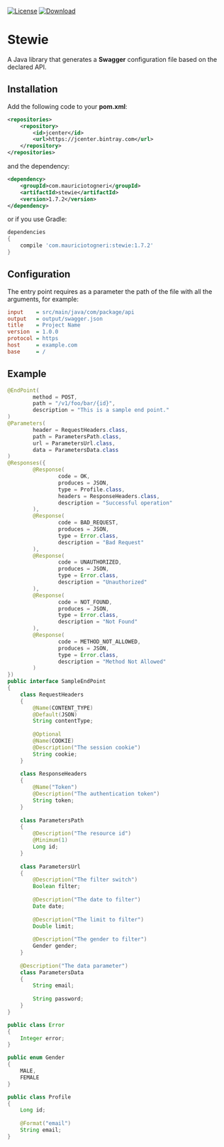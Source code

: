 [![License](https://img.shields.io/badge/license-MIT-green.svg)](https://github.com/mauriciotogneri/stewie/blob/master/LICENSE.md)
[![Download](https://api.bintray.com/packages/mauriciotogneri/maven/stewie/images/download.svg)](https://bintray.com/mauriciotogneri/maven/stewie/_latestVersion)

# Stewie
A Java library that generates a **Swagger** configuration file based on the declared API.

## Installation

Add the following code to your **pom.xml**:

```xml
<repositories>
    <repository>
        <id>jcenter</id>
        <url>https://jcenter.bintray.com</url>
    </repository>
</repositories>
```

and the dependency:

```xml
<dependency>
    <groupId>com.mauriciotogneri</groupId>
    <artifactId>stewie</artifactId>
    <version>1.7.2</version>
</dependency>
```

or if you use Gradle:

```groovy
dependencies
{
    compile 'com.mauriciotogneri:stewie:1.7.2'
}
```

## Configuration

The entry point requires as a parameter the path of the file with all the arguments, for example:

```ini
input    = src/main/java/com/package/api
output   = output/swagger.json
title    = Project Name
version  = 1.0.0
protocol = https
host     = example.com
base     = /
```

## Example

```java
@EndPoint(
        method = POST,
        path = "/v1/foo/bar/{id}",
        description = "This is a sample end point."
)
@Parameters(
        header = RequestHeaders.class,
        path = ParametersPath.class,
        url = ParametersUrl.class,
        data = ParametersData.class
)
@Responses({
        @Response(
                code = OK,
                produces = JSON,
                type = Profile.class,
                headers = ResponseHeaders.class,
                description = "Successful operation"
        ),
        @Response(
                code = BAD_REQUEST,
                produces = JSON,
                type = Error.class,
                description = "Bad Request"
        ),
        @Response(
                code = UNAUTHORIZED,
                produces = JSON,
                type = Error.class,
                description = "Unauthorized"
        ),
        @Response(
                code = NOT_FOUND,
                produces = JSON,
                type = Error.class,
                description = "Not Found"
        ),
        @Response(
                code = METHOD_NOT_ALLOWED,
                produces = JSON,
                type = Error.class,
                description = "Method Not Allowed"
        )
})
public interface SampleEndPoint
{
    class RequestHeaders
    {
        @Name(CONTENT_TYPE)
        @Default(JSON)
        String contentType;
        
        @Optional
        @Name(COOKIE)
        @Description("The session cookie")
        String cookie;
    }
    
    class ResponseHeaders
    {
        @Name("Token")
        @Description("The authentication token")
        String token;
    }
    
    class ParametersPath
    {
        @Description("The resource id")
        @Minimum(1)
        Long id;
    }
    
    class ParametersUrl
    {
        @Description("The filter switch")
        Boolean filter;
        
        @Description("The date to filter")
        Date date;
        
        @Description("The limit to filter")
        Double limit;
        
        @Description("The gender to filter")
        Gender gender;
    }
    
    @Description("The data parameter")
    class ParametersData
    {
        String email;
        
        String password;
    }
}
```

```java
public class Error
{
    Integer error;
}
```

```java
public enum Gender
{
    MALE,
    FEMALE
}
```

```java
public class Profile
{
    Long id;
    
    @Format("email")
    String email;
}
```